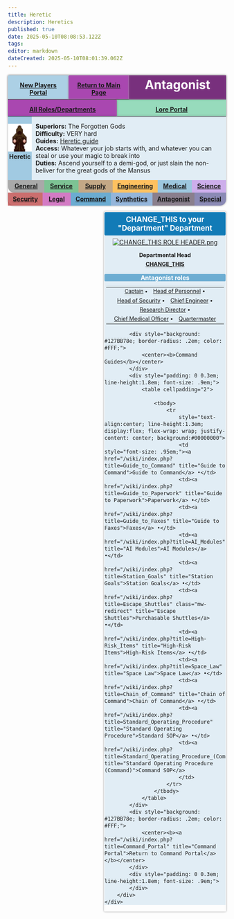 ```yaml
---
title: Heretic
description: Heretics
published: true
date: 2025-05-10T08:08:53.122Z
tags: 
editor: markdown
dateCreated: 2025-05-10T08:01:39.062Z
---
```


<div
    style="box-shadow: 0 0 .3em #999; border-radius: .2em .2em 1em 1em; margin-bottom: 0.5em; align-content: start; display: flex; flex-flow: row wrap;">
    <div
        style="box-shadow: 0 0 .3em 0 #999; border: solid; border-width: 0 0 1px 0; background: #6CADD28e; border-radius: .2em 0em 0em 0; color: 127BB7; padding: 1em .8em .5em; float:left; flex-basis: 7%; flex-grow: 1;">
        <center><b><a href="/wiki/index.php?title=New_Players_Portal" title="New Players Portal">New Players
                    Portal</a></b></center>
    </div>
    <div
        style="box-shadow: 0 0 .3em 0 #999; border: solid; border-width: 0 0 1px 0; background: #a947b0; border-radius: .2em 0em 0em 0; color: 127BB7; padding: 1em .8em .5em; float:left; flex-basis: 7%; flex-grow: 1;">
        <center><b><a href="/wiki/index.php?title=home" title="Main Page">Return to Main Page</a></b></center>
    </div>
    <div
        style="box-shadow: 0 0 .3em 0 #999; color: #fff; background: #78307d; padding: .4em .8em .5em; flex-basis: 40%;">
        <center><b><span style="font-size:200%;color:{{{textcolor}}};">Antagonist</span></b></center>
    </div>
    <div
        style="box-shadow: 0 0 .3em 0 #999; border: solid; border-width: 0 0 1px 0; background: #a947b0; border-radius: 0em .2em 0em 0em; padding: 1em .8em .5em; float:right; flex-basis: 7%; flex-grow: 1;">
        <center><b><a href="/LRP/roles" title="Roles">All Roles/Departments</a></b></center>
    </div>
    <div
        style="box-shadow: 0 0 .3em 0 #999; border: solid; border-width: 0 0 1px 0; background: #47C1898e; border-radius: .2em 0em 0em 0; color: 127BB7; padding: 1em .8em .5em; float:left; flex-basis: 7%; flex-grow: 1;">
        <center><b><a href="/en/LRP/Lore" title="Lore Portal">Lore Portal</a></b></center>
    </div>
    <div style="flex-basis: 100%; flex-grow: 1; padding: 0; background: #127BB71e">
        <div style="overflow: auto; align-items: stretch; display: flex;">
            <div style="background: #127BB74e; width: 6em; height:inherit; float:left; margin-right: .5em;">
                <center><br><a href="/lrp/roles/antagonists/heretic.png" class="image"><img alt="heretic.png"
                            src="/lrp/roles/antagonists/heretic.png" decoding="async" width="64"
                            height="64"></a><br><b>Heretic</b></center>
            </div>
            <div style="float:left; padding: 0 .1em 0">
                <p><b>Superiors:</b> The Forgotten Gods <!-- Add your Superior Job title and the link to the job page -->
                    <br><b>Difficulty:</b>  VERY hard
                    <br><b>Guides:</b> <a href="/wiki/index.php?title=Heretic_Guide"
                        title="Heretic Guide">Heretic guide</a>
                    <br><b>Access:</b> Whatever your job starts with, and whatever you can steal or use your magic to break into
                    <br><b>Duties:</b> Ascend yourself to a demi-god, or just slain the non-beliver for the great gods of the Mansus
                </p>
            </div>
        </div>
    </div>
    <div
        style="background: #7777779e; border-radius: 0em 0em 0em 1em; padding: .4em .8em .5em; flex-basis: 7%; flex-grow: 1; text-align: center;">
        <b><a href="/en/LRP/Roles/General" title="General Portal">General</a></b>
    </div>
    <div style="background: #30A0559e; padding: .4em .8em .5em; flex-basis: 6%; flex-grow: 1; text-align: center;"><b><a
                href="/en/LRP/Roles/Service" title="Service Portal">Service</a></b></div>
    <div style="background: #A0743E9e; padding: .4em .8em .5em; flex-basis: 6%; flex-grow: 1; text-align: center;"><b><a
                href="/en/LRP/Roles/Supply" title="Supply Portal">Supply</a></b></div>
    <div style="background: #FF9D009e; padding: .4em .8em .5em; flex-basis: 6%; flex-grow: 1; text-align: center;"><b><a
                href="/en/LRP/Roles/Engineering" title="Engineering Portal">Engineering</a></b></div>
    <div style="background: #63A7CC9e; padding: .4em .8em .5em; flex-basis: 6%; flex-grow: 1; text-align: center;"><b><a
                href="/en/LRP/Roles/Medical" title="Medical Portal">Medical</a></b></div>
    <div style="background: #B17FE09e; padding: .4em .8em .5em; flex-basis: 6%; flex-grow: 1; text-align: center;"><b><a
                href="/en/LRP/Roles/Science" title="Science Portal">Science</a></b></div>
    <div style="background: #AD18189e; padding: .4em .8em .5em; flex-basis: 6%; flex-grow: 1; text-align: center;"><b><a
                href="/en/LRP/Roles/Secuity" title="Security Portal">Security</a></b></div>
    <div style="background: #BA2CA29e; padding: .4em .75em .5em; flex-basis: 6%; flex-grow: 1; text-align: center;">
        <b><a href="/en/LRP/Roles/Legal" title="Legal Portal">Legal</a></b>
    </div>
    <div style="background: #127BB79e; padding: .4em .8em .5em; flex-basis: 6%; flex-grow: 1; text-align: center;"><b><a
                href="/en/LRP/Roles/Command" title="Command Portal">Command</a></b></div>
    <div style="background: #5589C59e; padding: .4em .8em .5em; flex-basis: 6%; flex-grow: 1; text-align: center;"><b><a
                href="/en/LRP/Roles/Synthetics" title="Synthetic Portal">Synthetics</a></b></div>
    <div style="background: #4532499e; padding: .4em .8em .5em; flex-basis: 6%; flex-grow: 1; text-align: center;"><b><a
                href="/en/LRP/Roles/Antagonist" title="Antagonist Portal">Antagonist</a></b></div>
    <div
        style="background: #4644899e; border-radius: 0em 0em 1em 0em; padding: .4em .8em .5em; flex-basis: 7%; flex-grow: 1; text-align: center;">
        <b><a href="/en/LRP/Roles/Special" title="Special Jobs Portal">Special</a></b>
    </div>
</div>
<div style="float: right;">
    <div
        style="box-shadow: 0 0 .3em #999; border-radius: .2em; padding: 1px; width: 20em; margin-left: 1.4em; margin-top: 0.5em; margin-bottom: 0.5em; display: inline; float: right;">
        <div
            style="background: #127BB7; border-radius: .2em; color: #FFF; padding: .4em .4em .4em; font-size: 1.2em; line-height:1.2em;">
            <center><span style="font-weight: bold;">CHANGE_THIS to your "Department" Department</span></center>
        </div>
        <div style="background: #127BB71e;">
            <div style="padding: 0.5em 0 0 0;">
                <center><a href="CHANGE_THIS" class="image"><img
                            alt="CHANGE_THIS ROLE HEADER.png" src="CHANGE_THIS" decoding="async"
                            width="192" height="64"></a></center>
            </div>
            <div style="font-size: .9em; line-height:1.6em;">
                <center>
                    <p><b>Departmental Head</b><br>
                        <b><a href="/LRP/Roles/Command/CHANGE_THIS" title="CHANGE_THIS">CHANGE_THIS</a></b>
                    </p>
                </center>
            </div>
            <div style="background: #127BB78e; border-radius: .2em; color: #FFF;">
                <center><b>Antagonist roles</b></center>
            </div>
            <div style="padding: 0 0.3em; line-height:1.8em; font-size: .9em;">
                <table cellpadding="1">
                    <tbody>
                        <tr
                            style="text-align:center; line-height:1.3em; display:flex; flex-wrap: wrap; justify-content: center;">
                            <td style="font-size: .95em;"><a href="/LRP/Roles/Command/Head_of_Personnel" title="Head of Personnel">Captain</a> •
                            </td>
                            <td><a href="/LRP/Roles/Command/Head_of_Personnel" title="Head of Personnel">Head of
                                    Personnel</a> •</td>
                            <td><a href="/LRP/Roles/Command/Head_of_Security" title="Head of Security">Head of
                                    Security</a> •
                            </td>
                            <td><a href="/LRP/Roles/Command/Chief_Engineer" title="Chief Engineer">Chief Engineer</a> •
                            </td>
                            <td><a href="/LRP/Roles/Command/Research_Director" title="Research Director">Research
                                    Director</a> •
                            </td>
                            <td><a href="/LRP/Roles/Command/Chief_Medical_Officer" title="Chief Medical Officer">Chief
                                    Medical Officer</a> •
                            </td>
                            <td><a href="/LRP/Roles/Command/Quartermaster" title="Quartermaster">Quartermaster</a>
                            </td>
                        </tr>
                    </tbody>
                </table>
         		</div>
          
            <div style="background: #127BB78e; border-radius: .2em; color: #FFF;">
                <center><b>Command Guides</b></center>
            </div>
            <div style="padding: 0 0.3em; line-height:1.8em; font-size: .9em;">
                <table cellpadding="2">

                    <tbody>
                        <tr
                            style="text-align:center; line-height:1.3em; display:flex; flex-wrap: wrap; justify-content: center; background:#00000000">
                            <td style="font-size: .95em;"><a href="/wiki/index.php?title=Guide_to_Command" title="Guide to Command">Guide to Command</a> •</td>
                            <td><a href="/wiki/index.php?title=Guide_to_Paperwork" title="Guide to Paperwork">Paperwork</a> •</td>
                            <td><a href="/wiki/index.php?title=Guide_to_Faxes" title="Guide to Faxes">Faxes</a> •</td>
                            <td><a href="/wiki/index.php?title=AI_Modules" title="AI Modules">AI Modules</a> •</td>
                            <td><a href="/wiki/index.php?title=Station_Goals" title="Station Goals">Station Goals</a> •</td>
                            <td><a href="/wiki/index.php?title=Escape_Shuttles" class="mw-redirect" title="Escape Shuttles">Purchasable Shuttles</a> •</td>
                            <td><a href="/wiki/index.php?title=High-Risk_Items" title="High-Risk Items">High-Risk Items</a> •</td>
                            <td><a href="/wiki/index.php?title=Space_Law" title="Space Law">Space Law</a> •</td>
                            <td><a href="/wiki/index.php?title=Chain_of_Command" title="Chain of Command">Chain of Command</a> •</td>
                            <td><a href="/wiki/index.php?title=Standard_Operating_Procedure" title="Standard Operating Procedure">Standard SOP</a> •</td>
                            <td><a href="/wiki/index.php?title=Standard_Operating_Procedure_(Command)" title="Standard Operating Procedure (Command)">Command SOP</a>
                            </td>
                        </tr>
                    </tbody>
                </table>
            </div>
            <div style="background: #127BB78e; border-radius: .2em; color: #FFF;">
                <center><b><a href="/wiki/index.php?title=Command_Portal" title="Command Portal">Return to Command Portal</a></b></center>
            </div>
            <div style="padding: 0 0.3em; line-height:1.8em; font-size: .9em;">
            </div>
        </div>
    </div>
</div>